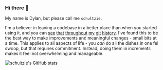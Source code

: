 ### Hi there 👋

My name is Dylan, but please call me `schultzie`.

I'm a believer in leaving a codebase in a better place than when you started using it, and you can 
[see](https://github.com/evmos/evmos/pull/901) 
[that](https://github.com/polkachu/cosmos-validators/pull/27) 
[throughout](https://github.com/blockpane/tenderduty/pull/32) 
[my](https://github.com/cosmos/chain-registry/pull/685) 
[git](https://github.com/eve-network/eve/pull/1) 
[history](https://github.com/Reecepbcups/cosmos-balance-bot/pull/5). 
I've found this to be the best way to make improvements and meaningful changes - small bits at a time.
This applies to all aspects of life - you *can* do all the dishes in one fel swoop, but that requires 
commitment. Instead, doing them in increments makes it feel not overwhelming and manageable.

![schultzie's GitHub stats](https://github-readme-stats.vercel.app/api?username=dylanschultzie&count_private=true&hide=stars)


<!--
**dylanschultzie/dylanschultzie** is a ✨ _special_ ✨ repository because its `README.md` (this file) appears on your GitHub profile.

Here are some ideas to get you started:

- 🔭 I’m currently working on ...
- 🌱 I’m currently learning ...
- 👯 I’m looking to collaborate on ...
- 🤔 I’m looking for help with ...
- 💬 Ask me about ...
- 📫 How to reach me: ...
- 😄 Pronouns: ...
- ⚡ Fun fact: ...
-->

